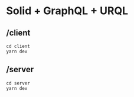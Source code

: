 # Solid + GraphQL + URQL

## /client

```
cd client
yarn dev
```

## /server

```
cd server
yarn dev
```
